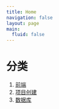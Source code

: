 ```yaml
---
title: Home
navigation: false
layout: page
main:
  fluid: false
---
```


# 分类

1. [前端](/browser)
2. [项目创建](/project-start)
2. [数据库](/database)